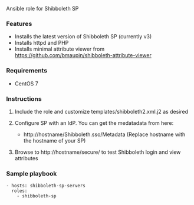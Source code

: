 Ansible role for Shibboleth SP

### Features

- Installs the latest version of Shibboleth SP (currently v3)
- Installs httpd and PHP
- Installs minimal attribute viewer from https://github.com/bmaupin/shibboleth-attribute-viewer


### Requirements

- CentOS 7


### Instructions

1. Include the role and customize templates/shibboleth2.xml.j2 as desired

2. Configure SP with an IdP. You can get the medatadata from here:
    - http://hostname/Shibboleth.sso/Metadata (Replace hostname with the hostname of your SP)

3. Browse to http://hostname/secure/ to test Shibboleth login and view attributes


### Sample playbook

    - hosts: shibboleth-sp-servers
      roles:
        - shibboleth-sp
